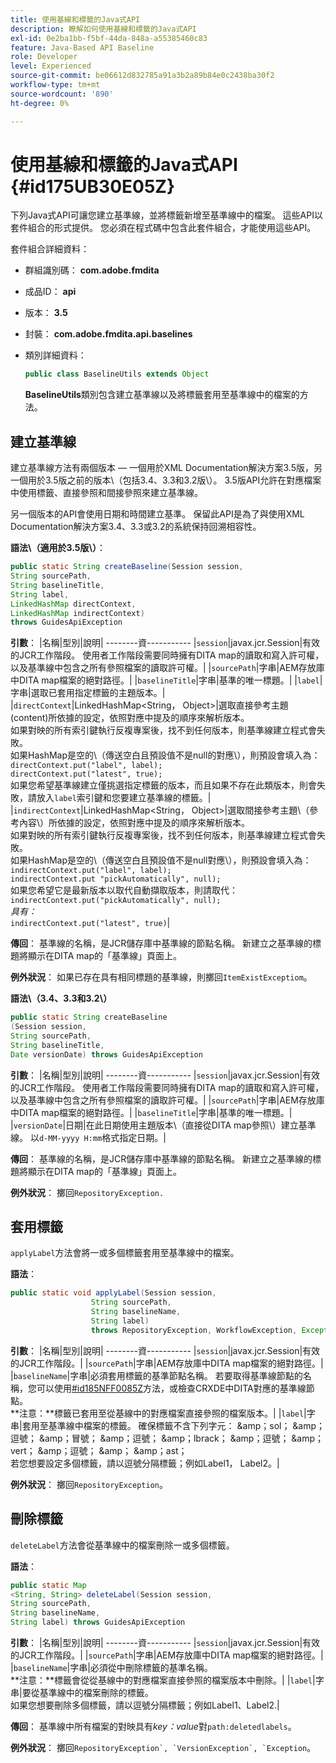 ```yaml
---
title: 使用基線和標籤的Java式API
description: 瞭解如何使用基線和標籤的Java式API
exl-id: 0e2ba1bb-f5bf-44da-848a-a55385460c83
feature: Java-Based API Baseline
role: Developer
level: Experienced
source-git-commit: be06612d832785a91a3b2a89b84e0c2438ba30f2
workflow-type: tm+mt
source-wordcount: '890'
ht-degree: 0%

---
```


# 使用基線和標籤的Java式API {#id175UB30E05Z}

下列Java式API可讓您建立基準線，並將標籤新增至基準線中的檔案。 這些API以套件組合的形式提供。 您必須在程式碼中包含此套件組合，才能使用這些API。

套件組合詳細資料：

- 群組識別碼： **com.adobe.fmdita**

- 成品ID： **api**

- 版本： **3.5**

- 封裝： **com.adobe.fmdita.api.baselines**

- 類別詳細資料：

  ```JAVA
  public class BaselineUtils extends Object
  ```

  **BaselineUtils**&#x200B;類別包含建立基準線以及將標籤套用至基準線中的檔案的方法。


## 建立基準線

建立基準線方法有兩個版本 — 一個用於XML Documentation解決方案3.5版，另一個用於3.5版之前的版本\（包括3.4、3.3和3.2版\）。 3.5版API允許在對應檔案中使用標籤、直接參照和間接參照來建立基準線。

另一個版本的API會使用日期和時間建立基準。 保留此API是為了與使用XML Documentation解決方案3.4、3.3或3.2的系統保持回溯相容性。

**語法\（適用於3.5版\）**：

```JAVA
public static String createBaseline(Session session, 
String sourcePath, 
String baselineTitle, 
String label, 
LinkedHashMap directContext, 
LinkedHashMap indirectContext) 
throws GuidesApiException
```

**引數**：
|名稱|型別|說明|
--------資-----------
|`session`|javax.jcr.Session|有效的JCR工作階段。 使用者工作階段需要同時擁有DITA map的讀取和寫入許可權，以及基準線中包含之所有參照檔案的讀取許可權。|
|`sourcePath`|字串|AEM存放庫中DITA map檔案的絕對路徑。|
|`baselineTitle`|字串|基準的唯一標題。|
|`label`|字串|選取已套用指定標籤的主題版本。|
|`directContext`|LinkedHashMap&lt;String， Object\>|選取直接參考主題\(content\)所依據的設定，依照對應中提及的順序來解析版本。 <br>如果對映的所有索引鍵執行反複專案後，找不到任何版本，則基準線建立程式會失敗。 <br>如果HashMap是空的\（傳送空白且預設值不是null的對應\），則預設會填入為： <br>`directContext.put("label", label);` <br> `directContext.put("latest", true);` <br>如果您希望基準線建立僅挑選指定標籤的版本，而且如果不存在此類版本，則會失敗，請放入`label`索引鍵和您要建立基準線的標籤。|
|`indirectContext`|LinkedHashMap&lt;String， Object\>|選取間接參考主題\（參考內容\）所依據的設定，依照對應中提及的順序來解析版本。 <br>如果對映的所有索引鍵執行反複專案後，找不到任何版本，則基準線建立程式會失敗。 <br>如果HashMap是空的\（傳送空白且預設值不是null對應\），則預設會填入為： <br>`indirectContext.put("label", label);` <br>`indirectContext.put "pickAutomatically", null);` <br>如果您希望它是最新版本以取代自動擷取版本，則請取代： <br>`indirectContext.put("pickAutomatically", null);` <br> _具有：_ <br>`indirectContext.put("latest", true)`|

**傳回**：
基準線的名稱，是JCR儲存庫中基準線的節點名稱。 新建立之基準線的標題將顯示在DITA map的「基準線」頁面上。

**例外狀況**：
如果已存在具有相同標題的基準線，則擲回``ItemExistExceptiom``。

**語法\（3.4、3.3和3.2\）**

```JAVA
public static String createBaseline
(Session session, 
String sourcePath, 
String baselineTitle, 
Date versionDate) throws GuidesApiException
```

**引數**：
|名稱|型別|說明|
--------資-----------
|`session`|javax.jcr.Session|有效的JCR工作階段。 使用者工作階段需要同時擁有DITA map的讀取和寫入許可權，以及基準線中包含之所有參照檔案的讀取許可權。|
|``sourcePath``|字串|AEM存放庫中DITA map檔案的絕對路徑。|
|`baselineTitle`|字串|基準的唯一標題。|
|`versionDate`|日期|在此日期使用主題版本\（直接從DITA map參照\）建立基準線。 以`d-MM-yyyy H:mm`格式指定日期。|

**傳回**：
基準線的名稱，是JCR儲存庫中基準線的節點名稱。 新建立之基準線的標題將顯示在DITA map的「基準線」頁面上。

**例外狀況**：
擲回``RepositoryException.``

## 套用標籤

``applyLabel``方法會將一或多個標籤套用至基準線中的檔案。

**語法**：

```JAVA
public static void applyLabel(Session session,
                  String sourcePath,
                  String baselineName,
                  String label)
                  throws RepositoryException, WorkflowException, Exception
```

**引數**：
|名稱|型別|說明|
--------資-----------
|`session`|javax.jcr.Session|有效的JCR工作階段。|
|`sourcePath`|字串|AEM存放庫中DITA map檔案的絕對路徑。|
|``baselineName``|字串|必須套用標籤的基準節點名稱。 若要取得基準線節點的名稱，您可以使用[\#id185NFF0085Z](#id185NFF0085Z)方法，或檢查CRXDE中DITA對應的基準線節點。<br> **注意：**標籤已套用至從基線中的對應檔案直接參照的檔案版本。|
|`label`|字串|套用至基準線中檔案的標籤。 確保標籤不含下列字元： &amp;amp；sol； &amp;amp；逗號； &amp;amp；冒號； &amp;amp；逗號； &amp;amp；lbrack； &amp;amp；逗號； &amp;amp；vert； &amp;amp；逗號； &amp;amp； &amp;amp；ast； <br>若您想要設定多個標籤，請以逗號分隔標籤；例如Label1， Label2。|

**例外狀況**：
擲回`RepositoryException`。

## 刪除標籤

``deleteLabel``方法會從基準線中的檔案刪除一或多個標籤。

**語法**：

```JAVA
public static Map
<String, String> deleteLabel(Session session, 
String sourcePath, 
String baselineName, 
String label) throws GuidesApiException
```

**引數**：
|名稱|型別|說明|
--------資-----------
|`session`|javax.jcr.Session|有效的JCR工作階段。|
|`sourcePath`|字串|AEM存放庫中DITA map檔案的絕對路徑。|
|`baselineName`|字串|必須從中刪除標籤的基準名稱。<br> **注意：**標籤會從從基線中的對應檔案直接參照的檔案版本中刪除。|
|`label`|字串|要從基準線中的檔案刪除的標籤。 <br>如果您想要刪除多個標籤，請以逗號分隔標籤；例如Label1、Label2.|

**傳回**：
基準線中所有檔案的對映具有*key：value*&#x200B;對`path:deletedlabels`。

**例外狀況**：
擲回``RepositoryException`, `VersionException`, `Exception``。
